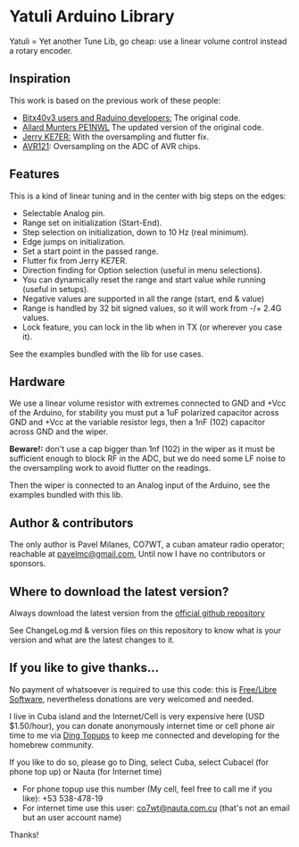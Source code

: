 # Yatuli Arduino Library #

Yatuli = Yet another Tune Lib, go cheap: use a linear volume control instead a rotary encoder.

## Inspiration ##

This work is based on the previous work of these people:

* [Bitx40v3 users and Raduino developers:](https://github.com/afarhan/bitx40) The original code.
* [Allard Munters PE1NWL](https://github.com/amunters/bitx40/) The updated version of the original code.
* [Jerry KE7ER:](#) With the oversampling and flutter fix.
* [AVR121](http://www.atmel.com/dyn/resources/prod_documents/doc8003.pdf): Oversampling on the ADC of AVR chips.

## Features ##

This is a kind of linear tuning and in the center with big steps on the edges:

* Selectable Analog pin.
* Range set on initialization (Start-End).
* Step selection on initialization, down to 10 Hz (real minimum).
* Edge jumps on initialization.
* Set a start point in the passed range.
* Flutter fix from Jerry KE7ER.
* Direction finding for Option selection (useful in menu selections).
* You can dynamically reset the range and start value while running (useful in setups).
* Negative values are supported in all the range (start, end & value)
* Range is handled by 32 bit signed values, so it will work from -/+ 2.4G values.
* Lock feature, you can lock in the lib when in TX (or wherever you case it).

See the examples bundled with the lib for use cases.

## Hardware ##

We use a linear volume resistor with extremes connected to GND and +Vcc of the Arduino, for stability you must put a 1uF polarized capacitor across GND and +Vcc at the variable resistor legs, then a 1nF (102) capacitor across GND and the wiper.

**Beware!:** don't use a cap bigger than 1nf (102) in the wiper as it must be sufficient enough to block RF in the ADC, but we do need some LF noise to the oversampling work to avoid flutter on the readings.

Then the wiper is connected to an Analog input of the Arduino, see the examples bundled with this lib.

## Author & contributors ##

The only author is Pavel Milanes, CO7WT, a cuban amateur radio operator; reachable at pavelmc@gmail.com, Until now I have no contributors or sponsors.

## Where to download the latest version? ##

Always download the latest version from the [official github repository](https://github.com/pavelmc/Yatuli)

See ChangeLog.md & version files on this repository to know what is your version and what are the latest changes to it.

## If you like to give thanks... ##

No payment of whatsoever is required to use this code: this is [Free/Libre Software](https://en.wikipedia.org/wiki/Software_Libre), nevertheless donations are very welcomed and needed.

I live in Cuba island and the Internet/Cell is very expensive here (USD $1.50/hour), you can donate anonymously internet time or cell phone air time to me via [Ding Topups](https://www.ding.com/) to keep me connected and developing for the homebrew community.

If you like to do so, please go to Ding, select Cuba, select Cubacel (for phone top up) or Nauta (for Internet time)

* For phone topup use this number (My cell, feel free to call me if you like): +53 538-478-19
* For internet time use this user: co7wt@nauta.com.cu (that's not an email but an user account name)

Thanks!
